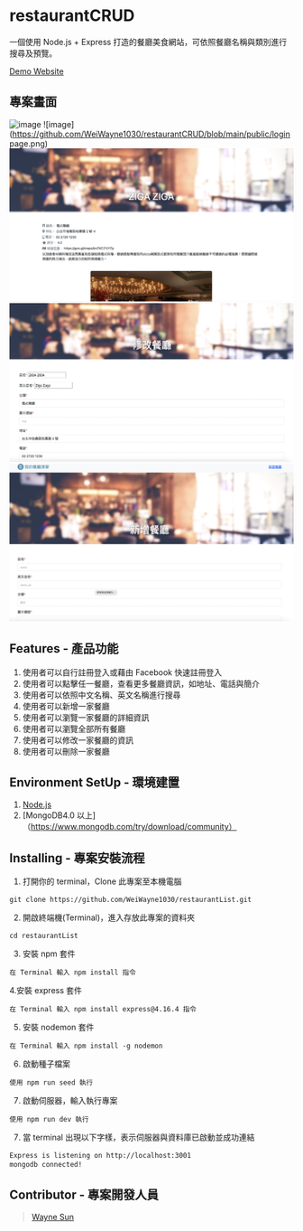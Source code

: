 # restaurantCRUD

一個使用 Node.js + Express 打造的餐廳美食網站，可依照餐廳名稱與類別進行搜尋及預覽。

[Demo Website](http://localhost:3001/)

## 專案畫面

![image](https://github.com/WeiWayne1030/restaurantCRUD/blob/main/public/index.png)
![image](https://github.com/WeiWayne1030/restaurantCRUD/blob/main/public/login page.png)
![image](https://github.com/WeiWayne1030/restaurantList/blob/main/public/detailPage.png)
![image](https://github.com/WeiWayne1030/restaurantList/blob/main/public/editPage.png)
![image](https://github.com/WeiWayne1030/restaurantList/blob/main/public/createPage.png)

## Features - 產品功能

1. 使用者可以自行註冊登入或藉由 Facebook 快速註冊登入
2. 使用者可以點擊任一餐廳，查看更多餐廳資訊，如地址、電話與簡介
3. 使用者可以依照中文名稱、英文名稱進行搜尋
4. 使用者可以新增一家餐廳
5. 使用者可以瀏覽一家餐廳的詳細資訊
6. 使用者可以瀏覽全部所有餐廳
7. 使用者可以修改一家餐廳的資訊
8. 使用者可以刪除一家餐廳

## Environment SetUp - 環境建置

1. [Node.js](https://nodejs.org/en/)
2. [MongoDB4.0 以上]（https://www.mongodb.com/try/download/community）

## Installing - 專案安裝流程

1. 打開你的 terminal，Clone 此專案至本機電腦

```
git clone https://github.com/WeiWayne1030/restaurantList.git
```

2. 開啟終端機(Terminal)，進入存放此專案的資料夾

```
cd restaurantList
```

3. 安裝 npm 套件

```
在 Terminal 輸入 npm install 指令
```

4.安裝 express 套件

```
在 Terminal 輸入 npm install express@4.16.4 指令
```

5. 安裝 nodemon 套件

```
在 Terminal 輸入 npm install -g nodemon
```

6. 啟動種子檔案

```
使用 npm run seed 執行
```

7. 啟動伺服器，輸入執行專案

```
使用 npm run dev 執行
```

7. 當 terminal 出現以下字樣，表示伺服器與資料庫已啟動並成功連結

```
Express is listening on http://localhost:3001
mongodb connected!
```

## Contributor - 專案開發人員

> [Wayne Sun]([https://github.com/WeiWayne1030])
